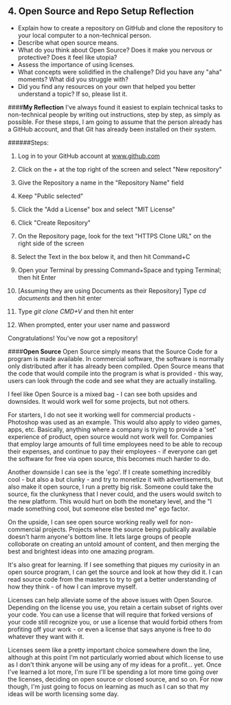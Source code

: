 ## 4. Open Source and Repo Setup Reflection

- Explain how to create a repository on GitHub and clone the repository to your local computer to a non-technical person.
- Describe what open source means.
- What do you think about Open Source? Does it make you nervous or protective? Does it feel like utopia?
- Assess the importance of using licenses.
- What concepts were solidified in the challenge? Did you have any "aha" moments? What did you struggle with?
- Did you find any resources on your own that helped you better understand a topic? If so, please list it.


####**My Reflection**
I've always found it easiest to explain technical tasks to non-technical people by writing out instructions, step by step, as simply as possible. For these steps, I am going to assume that the person already has a GitHub account, and that Git has already been installed on their system. 

######Steps: 

1) Log in to your GitHub account at www.github.com

2) Click on the + at the top right of the screen and select "New repository"

3) Give the Repository a name in the "Repository Name" field
4) Keep "Public selected"

5) Click the "Add a License" box and select "MIT License"
6) Click "Create Repository"

7) On the Repository page, look for the text "HTTPS Clone URL" on the right side of the screen

8) Select the Text in the box below it, and then hit Command+C
9) Open your Terminal by pressing Command+Space and typing Terminal; then hit Enter

10) [Assuming they are using Documents as their Repository] Type *cd documents* and then hit enter

11) Type *git clone CMD+V* and then hit enter

12) When prompted, enter your user name and password

Congratulations! You've now got a repository!

####**Open Source**
Open Source simply means that the Source Code for a program is made available. In commercial software, the software is normally only distributed after it has already been compiled. Open Source means that the code that would compile into the program is what is provided - this way, users can look through the code and see what they are actually installing. 

I feel like Open Source is a mixed bag - I can see both upsides and downsides. It would work well for some projects, but not others. 

For starters, I do not see it working well for commercial products - Photoshop was used as an example. This would also apply to video games, apps, etc. Basically, anything where a company is trying to provide a 'set' experience of product, open source would not work well for. Companies that employ large amounts of full time employees need to be able to recoup their expenses, and continue to pay their employees - if everyone can get the software for free via open source, this becomes much harder to do. 

Another downside I can see is the 'ego'. If I create something incredibly cool - but also a but clunky - and try to monetize it with advertisements, but also make it open source, I run a pretty big risk. Someone could take the source, fix the clunkyness that I never could, and the users would switch to the new platform. This would hurt on both the monetary level, and the "I made something cool, but someone else bested me" ego factor. 

On the upside, I can see open source working really well for non-commercial projects. Projects where the source being publically available doesn't harm anyone's bottom line. It lets large groups of people colloborate on creating an untold amount of content, and then merging the best and brightest ideas into one amazing program. 

It's also great for learning. If I see something that piques my curiosity in an open source program, I can get the source and look at how they did it. I can read source code from the masters to try to get a better understanding of how they think - of how I can improve myself. 

Licenses can help alleviate some of the above issues with Open Source. Depending on the license you use, you retain a certain subset of rights over your code. You can use a license that will require that forked versions of your code still recognize you, or use a license that would forbid others from profiting off your work - or even a license that says anyone is free to do whatever they want with it. 

Licenses seem like a pretty important choice somewhere down the line, although at this point I'm not particularly worried about which license to use as I don't think anyone will be using any of my ideas for a profit... yet. Once I've learned a lot more, I'm sure I'll be spending a lot more time going over the licenses, deciding on open source or closed source, and so on. For now though, I'm just going to focus on learning as much as I can so that my ideas will be worth licensing some day. 

